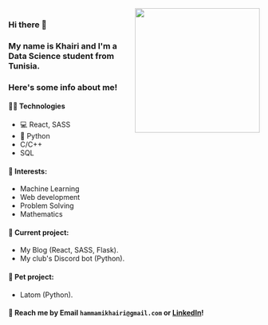 <img align='right' src='https://user-images.githubusercontent.com/5713670/87202985-820dcb80-c2b6-11ea-9f56-7ec461c497c3.gif' width='250'>
                                                                                                                                  

### Hi there 👋
### My name is Khairi and I'm a Data Science student from Tunisia. 
### Here's some info about me!


#### 👨‍💻 Technologies
* 💻 React, SASS
* 🐍 Python
* C/C++
* SQL

#### 🌱 Interests:
* Machine Learning
* Web development
* Problem Solving
* Mathematics

#### 🔭 Current project: 
- My Blog (React, SASS, Flask).
- My club's Discord bot (Python).

#### 🐾 Pet project: 
- Latom (Python).

#### 💬 Reach me by Email `hammamikhairi@gmail.com` or [LinkedIn](www.linkedin.com/in/khairi-hammami/)!  


<!--
Hiiiiiiiiiiiiiiiiiiiiiiiii :)
-->
